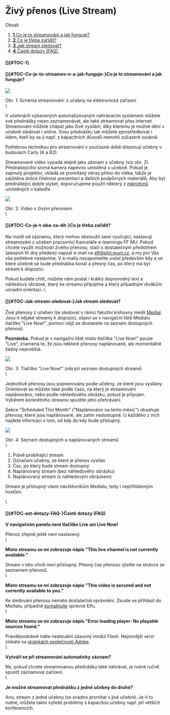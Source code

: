 Živý přenos (Live Stream)
=========================

Obsah

1.  [**1** Co je to streamování a jak
    funguje?](#TOC-Co-je-to-streamov-n-a-jak-funguje-)
2.  [**2** Co je třeba zařídit?](#TOC-Co-je-t-eba-za-dit-)
3.  [**3** Jak stream sledovat?](#TOC-Jak-stream-sledovat-)
4.  [**4** Časté dotazy (FAQ) ](#TOC-ast-dotazy-FAQ-)

#### []{#TOC-1} 

#### []{#TOC-Co-je-to-streamov-n-a-jak-funguje-}Co je to streamování a jak funguje?

[![](zivy-prenos-live-stream/schema_stream_2%20bl_scale_GS.png)](/zivy-prenos-live-stream/schema_stream_2%20bl_scale_GS.png?attredirects=0)

Obr. 1: Schéma streamování: z učebny na elektronická zařízení\
\

V učebnách vybavených automatizovaným nahrávacím systémem můžete své
přednášky nejen zaznamenávat, ale také streamovat přes internet.
Streamování můžete chápat jako živé vysílání, díky kterému je možné dění
v učebně sledovat i online. Svou přednášku tak můžete zprostředkovat i
lidem, kteří by se jí např. z kapacitních důvodů nemohli zúčastnit
osobně.

Potřebnou technikou pro streamování v současné době disponují učebny v
budovách Carly (A a B2).

Streamované video vypadá stejně jako záznam z učebny (viz obr. 2).
Přednášejícího snímá kamera napevno umístěná v učebně. Pokud je zapnutý
projektor, vkládá se promítaný obraz přímo do videa, takže je zajištěna
dobrá čitelnost prezentací a dalších podpůrných materiálů. Aby byl
přednášející dobře slyšet, doporučujeme použít některý z
[mikrofonů](/mikrofony) umístěných v katedře.

[![](zivy-prenos-live-stream/stream%202.0%20GS.png)](/zivy-prenos-live-stream/stream%202.0%20GS.png?attredirects=0)

Obr. 2: Video s živým přenosem\
\

#### []{#TOC-Co-je-t-eba-za-dit-}Co je třeba zařídit?

Na rozdíl od záznamu, který mohou obsloužit sami vyučující, nastavují
streamování z učeben pracovníci Kanceláře e-learningu FF MU. Pokud
chcete využít možnosti živého přenosu, stačí s dostatečným předstihem
(alespoň tři dny předem) napsat e-mail na <elf@phil.muni.cz>, a my pro
Vás vše potřebné nastavíme. V e-mailu nezapomeňte uvést především kdy a
ve které učebně se bude přednáška konat a přesný čas, po který má být
stream k dispozici. 

Pokud budete chtít, můžete nám poslat i krátký doprovodný text a
náhledový obrázek, který ke streamu připojíme a který případným divákům
usnadní orientaci..\

#### []{#TOC-Jak-stream-sledovat-}Jak stream sledovat?

Živé přenosy z učeben lze sledovat v rámci fakultní knihovny médií
[Medial](http://medial.phil.muni.cz). Jsou-li nějaké streamy
k dispozici, objeví se v navigační liště Medialu tlačítko \"Live Now!\",
pomocí nějž se dostanete na seznam dostupných přenosů.

**Poznámka.** Pokud je v navigační liště místo tlačítka \"Live Now!\"
pouze \"Live\", znamená to, že jsou některé přenosy naplánované, ale
momentálně žádný neprobíhá.

[![](zivy-prenos-live-stream/live%20now%202.0%20GS.png)](/zivy-prenos-live-stream/live%20now%202.0%20GS.png?attredirects=0)

Obr. 3: Tlačítko \"Live Now!\" zobrazí seznam dostupných streamů\
\

Jednotlivé přenosy jsou pojmenovány podle učebny, ze které jsou
vysílány. Orientovat se můžete také podle času, na který je streamování
naplánováno, nebo podle náhledového obrázku, pokud je připojen. Výběrem
konkrétního streamu spustíte jeho přehrávání.

Sekce \"Scheduled This Month\" (\"Naplánováno na tento měsíc\") obsahuje
přenosy, které jsou naplánované, ale zatím nedostupné. U každého z nich
najdete informaci o tom, od kdy do kdy bude přístupný.

[![](zivy-prenos-live-stream/seznam%202.0%20GS.png)](/zivy-prenos-live-stream/seznam%202.0%20GS.png?attredirects=0)

Obr. 4: Seznam dostupných a naplánovaných streamů\
\

1.  Právě probíhající stream
2.  Označení učebny, ze které je přenos vysílán
3.  Čas, po který bude stream dostupný
4.  Naplánovaný stream (bez náhledového obrázku)
5.  Naplánovaný stream (s náhledovým obrázkem)

Stream je přístupný všem návštěvníkům Medialu, tedy i nepřihlášeným
hostům.

\

#### []{#TOC-ast-dotazy-FAQ-}Časté dotazy (FAQ) 

**V navigačním panelu není tlačítko Live ani Live Now!**

Přenos zřejmě ještě není nastavený.\
\

**Místo streamu se mi zobrazuje nápis \"This live channel is not
currently available.\"**

Stream v této chvíli není přístupný. Přesný čas přenosu zjistíte na
stránce se seznamem přenosů.\
\

**Místo streamu se mi zobrazuje nápis \"This video is secured and not
currently available to you.\"**

Ke sledování přenosu nemáte dostatečná oprávnění. Zkuste se přihlásit do
Medialu, případně
[kontaktujte](http://e-learning.phil.muni.cz/jak-nas-kontaktovat)
správce Elfu.\
\

**Místo streamu se mi zobrazuje nápis \"Error loading player: No
playable sources found.\"**

Pravděpodobně máte neaktuální zásuvný modul Flash. Nejnovější verzi
získáte na [stránkách společnosti
Adobe](https://get.adobe.com/cz/flashplayer/).\
\

**Vytváří se při streamování automaticky záznam?**

Ne, pokud chcete streamovanou přednášku také nahrávat, je nutné ručně
spustit záznamové zařízení.\
\

**Je možné streamovat přednášku z jedné učebny do druhé?**

Ano, stream z jedné učebny lze snadno promítat v jiné učebně. Je-li to
nutné, můžete takto vyřešit problémy s kapacitou učebny např. při
větších konferencích. 
